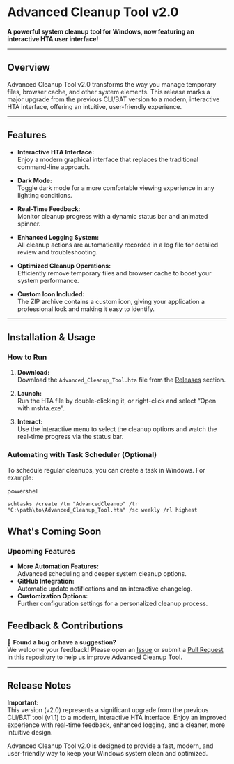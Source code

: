 # Advanced Cleanup Tool v2.0

**A powerful system cleanup tool for Windows, now featuring an interactive HTA user interface!**

---

## Overview

Advanced Cleanup Tool v2.0 transforms the way you manage temporary files, browser cache, and other system elements. This release marks a major upgrade from the previous CLI/BAT version to a modern, interactive HTA interface, offering an intuitive, user-friendly experience.

---

## Features

- **Interactive HTA Interface:**  
  Enjoy a modern graphical interface that replaces the traditional command-line approach.

- **Dark Mode:**  
  Toggle dark mode for a more comfortable viewing experience in any lighting conditions.

- **Real-Time Feedback:**  
  Monitor cleanup progress with a dynamic status bar and animated spinner.

- **Enhanced Logging System:**  
  All cleanup actions are automatically recorded in a log file for detailed review and troubleshooting.

- **Optimized Cleanup Operations:**  
  Efficiently remove temporary files and browser cache to boost your system performance.

- **Custom Icon Included:**  
  The ZIP archive contains a custom icon, giving your application a professional look and making it easy to identify.

---

## Installation & Usage

### How to Run

1. **Download:**  
   Download the `Advanced_Cleanup_Tool.hta` file from the [Releases](#) section.

2. **Launch:**  
   Run the HTA file by double-clicking it, or right-click and select “Open with mshta.exe”.

3. **Interact:**  
   Use the interactive menu to select the cleanup options and watch the real-time progress via the status bar.

### Automating with Task Scheduler (Optional)

To schedule regular cleanups, you can create a task in Windows. For example:

powershell 

```schtasks /create /tn "AdvancedCleanup" /tr "C:\path\to\Advanced_Cleanup_Tool.hta" /sc weekly /rl highest```

## What's Coming Soon

### Upcoming Features

- **More Automation Features:**  
  Advanced scheduling and deeper system cleanup options.
- **GitHub Integration:**  
  Automatic update notifications and an interactive changelog.
- **Customization Options:**  
  Further configuration settings for a personalized cleanup process.

## Feedback & Contributions

💬 **Found a bug or have a suggestion?**  
We welcome your feedback! Please open an [Issue](#) or submit a [Pull Request](#) in this repository to help us improve Advanced Cleanup Tool.

---

## Release Notes

**Important:**  
This version (v2.0) represents a significant upgrade from the previous CLI/BAT tool (v1.1) to a modern, interactive HTA interface. Enjoy an improved experience with real-time feedback, enhanced logging, and a cleaner, more intuitive design.

Advanced Cleanup Tool v2.0 is designed to provide a fast, modern, and user-friendly way to keep your Windows system clean and optimized.
